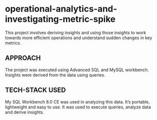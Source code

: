 # operational-analytics-and-investigating-metric-spike
This project involves deriving insights and using those insights to work towards more efficient operations 
and understand sudden changes in key metrics.
## APPROACH 
The project was executed using Advanced SQL and MySQL workbench. Insights were derived from the data using 
queries.

## TECH-STACK USED
My SQL Workbench 8.0 CE was used in analyzing this data. It’s portable, lightweight and easy to use. It was 
used to execute queries, analyze data and derive insights. 
